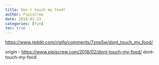 ```yaml
---
title: Don-t touch my food!
author: PipisCrew
date: 2018-02-23
categories: [fun]
toc: true
---
```


https://www.reddit.com/r/gifs/comments/7znp5w/dont_touch_my_food/

origin - https://www.pipiscrew.com/2018/02/dont-touch-my-food/ dont-touch-my-food